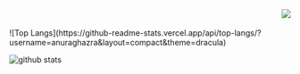<img align="right" src="https://github.com/Shing-Ho/Shing-Ho/blob/master/shingho.gif">
<br/><br/>
![Top Langs](https://github-readme-stats.vercel.app/api/top-langs/?username=anuraghazra&layout=compact&theme=dracula)

![github stats](https://github-readme-stats.vercel.app/api?username=Shing-Ho&show_icons=true&theme=dracula&count_private=true)
